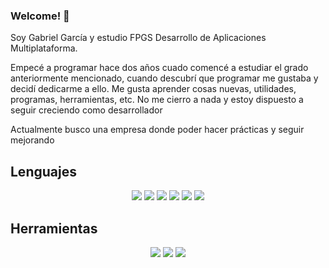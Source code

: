 ### Welcome! 👋

Soy Gabriel García y estudio FPGS Desarrollo de Aplicaciones Multiplataforma.

Empecé a programar hace dos años cuado comencé a estudiar el grado anteriormente mencionado, cuando descubrí que programar me gustaba y decidí dedicarme a ello.
Me gusta aprender cosas nuevas, utilidades, programas, herramientas, etc. No me cierro a nada y estoy dispuesto a seguir creciendo como desarrollador

Actualmente busco una empresa donde poder hacer prácticas y seguir mejorando

## Lenguajes

   <p align="center">
      <img src="./resources/java.svg" style="width=450"/>
      <img src="./resources/kotlin.svg" style="width=450"/>
      <img src="./resources/python.svg" style="width=450"/>
      <img src="./resources/sql.svg" style="width=450"/>
      <img src="./resources/html.svg" style="width=450"/>
      <img src="./resources/css.svg" style="width=450"/>
      
      
   </p>  
   
## Herramientas

   <p align="center">
      <img src="./resources/vscode.svg" />
      <img src="./resources/apache-netbeans.svg" />
      <img src="./resources/android-studio.svg" />
      
   </p>